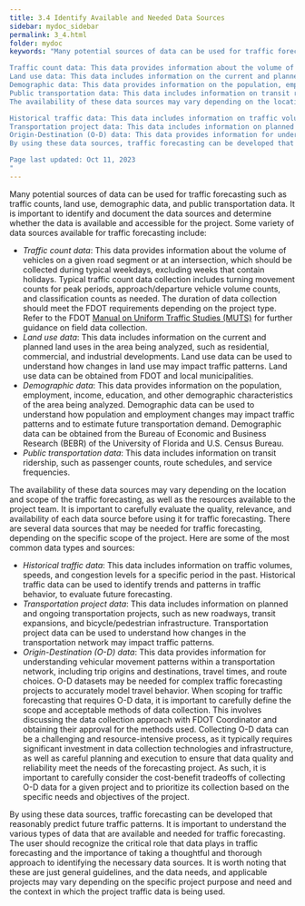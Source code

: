 ```yaml
---
title: 3.4 Identify Available and Needed Data Sources
sidebar: mydoc_sidebar
permalink: 3_4.html
folder: mydoc
keywords: "Many potential sources of data can be used for traffic forecasting such as traffic counts, land use, demographic data, and public transportation data. It is important to identify and document the data sources and determine whether the data is available and accessible for the project. Some variety of data sources available for traffic forecasting include:

Traffic count data: This data provides information about the volume of vehicles on a given road segment or at an intersection, which should be collected during typical weekdays, excluding weeks that contain holidays. Typical traffic count data collection includes turning movement counts for peak periods, approach/departure vehicle volume counts, and classification counts as needed. The duration of data collection should meet the FDOT requirements depending on the project type. Refer to the FDOT Manual on Uniform Traffic Studies (MUTS) for further guidance on field data collection.
Land use data: This data includes information on the current and planned land uses in the area being analyzed, such as residential, commercial, and industrial developments. Land use data can be used to understand how changes in land use may impact traffic patterns. Land use data can be obtained from FDOT and local municipalities.
Demographic data: This data provides information on the population, employment, income, education, and other demographic characteristics of the area being analyzed. Demographic data can be used to understand how population and employment changes may impact traffic patterns and to estimate future transportation demand. Demographic data can be obtained from the Bureau of Economic and Business Research (BEBR) of the University of Florida and U.S. Census Bureau.
Public transportation data: This data includes information on transit ridership, such as passenger counts, route schedules, and service frequencies.
The availability of these data sources may vary depending on the location and scope of the traffic forecasting, as well as the resources available to the project team. It is important to carefully evaluate the quality, relevance, and availability of each data source before using it for traffic forecasting. There are several data sources that may be needed for traffic forecasting, depending on the specific scope of the project. Here are some of the most common data types and sources:

Historical traffic data: This data includes information on traffic volumes, speeds, and congestion levels for a specific period in the past. Historical traffic data can be used to identify trends and patterns in traffic behavior, to evaluate future forecasting.
Transportation project data: This data includes information on planned and ongoing transportation projects, such as new roadways, transit expansions, and bicycle/pedestrian infrastructure. Transportation project data can be used to understand how changes in the transportation network may impact traffic patterns.
Origin-Destination (O-D) data: This data provides information for understanding vehicular movement patterns within a transportation network, including trip origins and destinations, travel times, and route choices. O-D datasets may be needed for complex traffic forecasting projects to accurately model travel behavior. When scoping for traffic forecasting that requires O-D data, it is important to carefully define the scope and acceptable methods of data collection. This involves discussing the data collection approach with FDOT Coordinator and obtaining their approval for the methods used. Collecting O-D data can be a challenging and resource-intensive process, as it typically requires significant investment in data collection technologies and infrastructure, as well as careful planning and execution to ensure that data quality and reliability meet the needs of the forecasting project. As such, it is important to carefully consider the cost-benefit tradeoffs of collecting O-D data for a given project and to prioritize its collection based on the specific needs and objectives of the project.
By using these data sources, traffic forecasting can be developed that reasonably predict future traffic patterns. It is important to understand the various types of data that are available and needed for traffic forecasting. The user should recognize the critical role that data plays in traffic forecasting and the importance of taking a thoughtful and thorough approach to identifying the necessary data sources. It is worth noting that these are just general guidelines, and the data needs, and applicable projects may vary depending on the specific project purpose and need and the context in which the project traffic data is being used.

Page last updated: Oct 11, 2023
"
---
```


<style>
  div{text-align: justify;}
</style>

Many potential sources of data can be used for traffic forecasting such as traffic counts, land use, demographic data, and public transportation data. It is important to identify and document the data sources and determine whether the data is available and accessible for the project.
Some variety of data sources available for traffic forecasting include:

+ <i>Traffic count data</i>: This data provides information about the volume of vehicles on a given road segment or at an intersection, which should be collected during typical weekdays, excluding weeks that contain holidays. Typical traffic count data collection includes turning movement counts for peak periods, approach/departure vehicle volume counts, and classification counts as needed. The duration of data collection should meet the FDOT requirements depending on the project type. Refer to the FDOT <a href="https://fdotwww.blob.core.windows.net/sitefinity/docs/default-source/traffic/trafficservices/studies/muts/new-muts-2021-and-forms/2021-muts-compiled-20220420.pdf?sfvrsn=141a4970_0">Manual on Uniform Traffic Studies (MUTS)</a> for further guidance on field data collection.
+ <i>Land use data</i>: This data includes information on the current and planned land uses in the area being analyzed, such as residential, commercial, and industrial developments. Land use data can be used to understand how changes in land use may impact traffic patterns. Land use data can be obtained from FDOT and local municipalities.
+ <i>Demographic data</i>: This data provides information on the population, employment, income, education, and other demographic characteristics of the area being analyzed. Demographic data can be used to understand how population and employment changes may impact traffic patterns and to estimate future transportation demand. Demographic data can be obtained from the Bureau of Economic and Business Research (BEBR) of the University of Florida and U.S. Census Bureau.
+ <i>Public transportation data</i>: This data includes information on transit ridership, such as passenger counts, route schedules, and service frequencies.

The availability of these data sources may vary depending on the location and scope of the traffic forecasting, as well as the resources available to the project team. It is important to carefully evaluate the quality, relevance, and availability of each data source before using it for traffic forecasting. There are several data sources that may be needed for traffic forecasting, depending on the specific scope of the project. Here are some of the most common data types and sources:

+ <i>Historical traffic data</i>: This data includes information on traffic volumes, speeds, and congestion levels for a specific period in the past. Historical traffic data can be used to identify trends and patterns in traffic behavior, to evaluate future forecasting.
+ <i>Transportation project data</i>: This data includes information on planned and ongoing transportation projects, such as new roadways, transit expansions, and bicycle/pedestrian infrastructure. Transportation project data can be used to understand how changes in the transportation network may impact traffic patterns.
+ <i>Origin-Destination (O-D) data</i>: This data provides information for understanding vehicular movement patterns within a transportation network, including trip origins and destinations, travel times, and route choices. O-D datasets may be needed for complex traffic forecasting projects to accurately model travel behavior. When scoping for traffic forecasting that requires O-D data, it is important to carefully define the scope and acceptable methods of data collection. This involves discussing the data collection approach with FDOT Coordinator and obtaining their approval for the methods used. Collecting O-D data can be a challenging and resource-intensive process, as it typically requires significant investment in data collection technologies and infrastructure, as well as careful planning and execution to ensure that data quality and reliability meet the needs of the forecasting project. As such, it is important to carefully consider the cost-benefit tradeoffs of collecting O-D data for a given project and to prioritize its collection based on the specific needs and objectives of the project. 

By using these data sources, traffic forecasting can be developed that reasonably predict future traffic patterns. It is important to understand the various types of data that are available and needed for traffic forecasting. The user should recognize the critical role that data plays in traffic forecasting and the importance of taking a thoughtful and thorough approach to identifying the necessary data sources. It is worth noting that these are just general guidelines, and the data needs, and applicable projects may vary depending on the specific project purpose and need and the context in which the project traffic data is being used.

